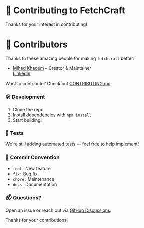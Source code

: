 # 🤝 Contributing to FetchCraft

Thanks for your interest in contributing!

# 👥 Contributors

Thanks to these amazing people for making `fetchcraft` better:

- [Mihad Khadem](https://github.com/mihad-khadem) – Creator & Maintainer  
  [LinkedIn](https://www.linkedin.com/in/mihad-khadem-6510b6222/)

Want to contribute? Check out [CONTRIBUTING.md](./CONTRIBUTING.md)

### 🛠 Development

1. Clone the repo
2. Install dependencies with `npm install`
3. Start building!

### 🧪 Tests

We're still adding automated tests — feel free to help implement!

### 🔄 Commit Convention

- `feat:` New feature
- `fix:` Bug fix
- `chore:` Maintenance
- `docs:` Documentation

### 📬 Questions?

Open an issue or reach out via [GitHub Discussions](https://github.com/mihad-khadem/fetchcraft/discussions).

Thanks for your contributions!
